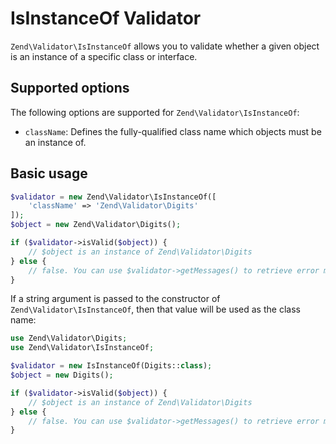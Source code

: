# IsInstanceOf Validator

`Zend\Validator\IsInstanceOf` allows you to validate whether a given object is
an instance of a specific class or interface.

## Supported options

The following options are supported for `Zend\Validator\IsInstanceOf`:

- `className`: Defines the fully-qualified class name which objects must be an
  instance of.

## Basic usage

```php
$validator = new Zend\Validator\IsInstanceOf([
    'className' => 'Zend\Validator\Digits'
]);
$object = new Zend\Validator\Digits();

if ($validator->isValid($object)) {
    // $object is an instance of Zend\Validator\Digits
} else {
    // false. You can use $validator->getMessages() to retrieve error messages
}
```

If a string argument is passed to the constructor of
`Zend\Validator\IsInstanceOf`, then that value will be used as the class name:

```php
use Zend\Validator\Digits;
use Zend\Validator\IsInstanceOf;

$validator = new IsInstanceOf(Digits::class);
$object = new Digits();

if ($validator->isValid($object)) {
    // $object is an instance of Zend\Validator\Digits
} else {
    // false. You can use $validator->getMessages() to retrieve error messages
}
```
